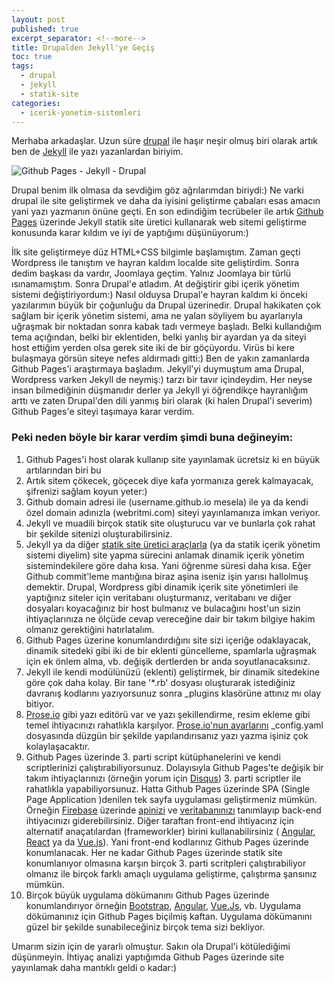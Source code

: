 ```yaml
---
layout: post
published: true
excerpt_separator: <!--more-->
title: Drupalden Jekyll'ye Geçiş
toc: true
tags:
  - drupal
  - jekyll
  - statik-site
categories:
  - icerik-yonetim-sistemleri
---
```

Merhaba arkadaşlar. Uzun süre [drupal](https://www.drupal.org/) ile haşır neşir olmuş biri olarak artık ben de [Jekyll](https://jekyllrb.com/) ile yazı yazanlardan biriyim. 

![Github Pages - Jekyll - Drupal]({{site.baseurl}}/assets/media/hithub-pages-jekyll-drupal.png)

Drupal benim ilk olmasa da sevdiğim göz ağrılarımdan biriydi:) Ne varki drupal ile site geliştirmek ve daha da iyisini geliştirme çabaları esas amacın yani yazı yazmanın önüne geçti. En son edindiğim tecrübeler ile artık [Github Pages](https://pages.github.com/) üzerinde Jekyll statik site üretici kullanarak web sitemi geliştirme konusunda karar kıldım ve iyi de yaptığımı düşünüyorum:)  

<!--more-->

İlk site geliştirmeye düz HTML+CSS bilgimle başlamıştım. Zaman geçti Wordpress ile tanıştım ve hayran kaldım localde site geliştirdim. Sonra dedim başkası da vardır, Joomlaya geçtim. Yalnız Joomlaya bir türlü ısınamamıştım. Sonra Drupal'e atladım. At değiştirir gibi içerik yönetim sistemi değiştiriyordum:) Nasıl olduysa Drupal'e hayran kaldım ki önceki yazılarımın büyük bir çoğunluğu da Drupal üzerinedir. Drupal hakikaten çok sağlam bir içerik yönetim sistemi, ama ne yalan söyliyem bu ayarlarıyla uğraşmak bir noktadan sonra kabak tadı vermeye başladı. Belki kullandığım tema açığından, belki bir eklentiden, belki yanlış bir ayardan ya da siteyi  host ettiğim yerden olsa gerek site iki de bir göçüyordu. Virüs bi kere bulaşmaya görsün siteye nefes aldırmadı gitti:) Ben de yakın zamanlarda Github Pages'i araştırmaya başladım. Jekyll'yi duymuştum ama Drupal, Wordpress varken Jekyll de neymiş:) tarzı bir tavır içindeydim. Her neyse insan bilmediğinin düşmanıdır derler ya Jekyll yi öğrendikçe hayranlığım arttı ve zaten Drupal'den dili yanmış biri olarak (ki halen Drupal'i severim) Github Pages'e siteyi taşımaya karar verdim.

### Peki neden böyle bir karar verdim şimdi buna değineyim:

1. Github Pages'i host olarak kullanıp site yayınlamak ücretsiz ki en büyük artılarından biri bu
2. Artık sitem çökecek, göçecek diye kafa yormanıza gerek kalmayacak, şifrenizi sağlam koyun yeter:)
3. Github domain adresi ile (username.github.io mesela) ile ya da kendi özel domain adınızla (webritmi.com) siteyi yayınlamanıza imkan veriyor.
4. Jekyll ve muadili birçok statik site oluşturucu var ve bunlarla çok rahat bir şekilde sitenizi oluşturabilirsiniz.   
5. Jekyll ya da diğer [statik site üretici araçlarla](https://www.staticgen.com/) (ya da statik içerik yönetim sistemi diyelim) site yapma sürecini anlamak dinamik içerik yönetim sistemindekilere göre daha kısa. Yani öğrenme süresi daha kısa. Eğer Github commit'leme mantığına biraz aşina iseniz işin yarısı hallolmuş demektir. Drupal, Wordpress gibi dinamik içerik site yönetimleri ile yaptığınız siteler için veritabanı oluşturmanız, veritabanı ve diğer dosyaları koyacağınız bir host bulmanız ve bulacağını host'un sizin ihtiyaçlarınıza ne ölçüde cevap vereceğine dair bir takım bilgiye hakim olmanız gerektiğini hatırlatalım.   
6. Github Pages üzerine konumlandırdığını site sizi içeriğe odaklayacak, dinamik sitedeki gibi iki de bir eklenti güncelleme, spamlarla uğraşmak için ek önlem alma, vb. değişik dertlerden br anda soyutlanacaksınız.
7. Jekyll ile kendi modülünüzü (eklenti) geliştirmek, bir dinamik sitedekine göre çok daha kolay. Bir tane '*.rb' dosyası oluşturarak istediğiniz davranış kodlarını yazıyorsunuz sonra _plugins klasörüne attınız mı olay bitiyor. 
8. [Prose.io](http://prose.io/) gibi yazı editörü var ve yazı şekillendirme, resim ekleme gibi temel ihtiyacınızı rahatlıkla karşılyor. [Prose.io'nun ayarlarını](https://github.com/prose/prose/wiki/Prose-Configuration) _config.yaml dosyasında düzgün bir şekilde yapılandırısanız yazı yazma işiniz çok kolaylaşacaktır.
9. Github Pages üzerinde 3. parti script kütüphanelerini ve kendi scriptlerinizi çalıştırabiliyorsunuz. Dolayısıyla Github Pages'te değişik bir takım ihtiyaçlarınızı (örneğin yorum için [Disqus](https://disqus.com/)) 3. parti scriptler ile rahatlıkla yapabiliyorsunuz. Hatta Github Pages üzerinde SPA (Single Page Application )denilen tek sayfa uygulaması geliştirmeniz mümkün. Örneğin [Firebase](https://firebase.google.com/) üzerinde [apinizi](https://firebase.google.com/docs/reference/) ve [veritabanınızı](https://firebase.google.com/docs/database/) tanımlayıp back-end ihtiyacınızı giderebilirsiniz. Diğer taraftan front-end ihtiyacınz için alternatif anaçatılardan (frameworkler) birini kullanabilirsiniz ( [Angular](https://angular.io/), [React](https://reactjs.org/) ya da [Vue.js](https://vuejs.org/)). Yani front-end kodlarınız Github Pages üzerinde konumlanacak. Her ne kadar Github Pages üzerinde statik site konumlanıyor olmasına karşın birçok 3. parti scritpleri çalıştırabiliyor olmanız ile birçok farklı amaçlı uygulama geliştirme, çalıştırma şansınız mümkün.
10. Birçok büyük uygulama dökümanını Github Pages üzerinde konumlandırıyor örneğin [Bootstrap](https://github.com/twbs/bootstrap), [Angular](https://github.com/angular/angular), [Vue.Js](https://github.com/vuejs/vue), vb. Uygulama dökümanınız için Github Pages biçilmiş kaftan. Uygulama dökümanını güzel bir şekilde sunabileceğiniz birçok tema sizi bekliyor.

Umarım sizin için de yararlı olmuştur. Sakın ola Drupal'i kötülediğimi düşünmeyin. İhtiyaç analizi yaptığımda Github Pages üzerinde site yayınlamak daha mantıklı geldi o kadar:)
